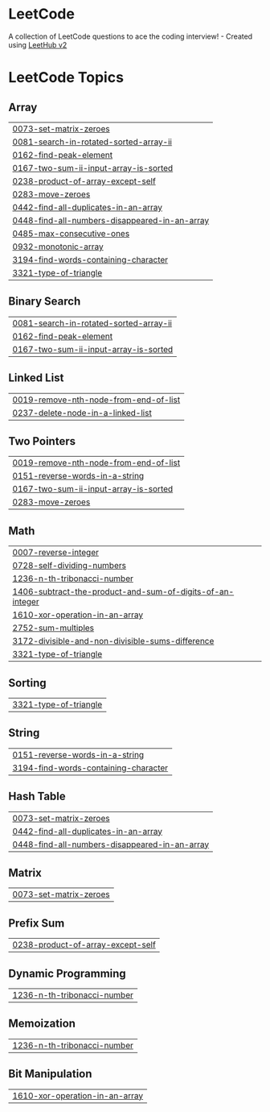 # LeetCode
A collection of LeetCode questions to ace the coding interview! - Created using [LeetHub v2](https://github.com/arunbhardwaj/LeetHub-2.0)

<!---LeetCode Topics Start-->
# LeetCode Topics
## Array
|  |
| ------- |
| [0073-set-matrix-zeroes](https://github.com/Sourabhkumarcodes/LeetCode/tree/master/0073-set-matrix-zeroes) |
| [0081-search-in-rotated-sorted-array-ii](https://github.com/Sourabhkumarcodes/LeetCode/tree/master/0081-search-in-rotated-sorted-array-ii) |
| [0162-find-peak-element](https://github.com/Sourabhkumarcodes/LeetCode/tree/master/0162-find-peak-element) |
| [0167-two-sum-ii-input-array-is-sorted](https://github.com/Sourabhkumarcodes/LeetCode/tree/master/0167-two-sum-ii-input-array-is-sorted) |
| [0238-product-of-array-except-self](https://github.com/Sourabhkumarcodes/LeetCode/tree/master/0238-product-of-array-except-self) |
| [0283-move-zeroes](https://github.com/Sourabhkumarcodes/LeetCode/tree/master/0283-move-zeroes) |
| [0442-find-all-duplicates-in-an-array](https://github.com/Sourabhkumarcodes/LeetCode/tree/master/0442-find-all-duplicates-in-an-array) |
| [0448-find-all-numbers-disappeared-in-an-array](https://github.com/Sourabhkumarcodes/LeetCode/tree/master/0448-find-all-numbers-disappeared-in-an-array) |
| [0485-max-consecutive-ones](https://github.com/Sourabhkumarcodes/LeetCode/tree/master/0485-max-consecutive-ones) |
| [0932-monotonic-array](https://github.com/Sourabhkumarcodes/LeetCode/tree/master/0932-monotonic-array) |
| [3194-find-words-containing-character](https://github.com/Sourabhkumarcodes/LeetCode/tree/master/3194-find-words-containing-character) |
| [3321-type-of-triangle](https://github.com/Sourabhkumarcodes/LeetCode/tree/master/3321-type-of-triangle) |
## Binary Search
|  |
| ------- |
| [0081-search-in-rotated-sorted-array-ii](https://github.com/Sourabhkumarcodes/LeetCode/tree/master/0081-search-in-rotated-sorted-array-ii) |
| [0162-find-peak-element](https://github.com/Sourabhkumarcodes/LeetCode/tree/master/0162-find-peak-element) |
| [0167-two-sum-ii-input-array-is-sorted](https://github.com/Sourabhkumarcodes/LeetCode/tree/master/0167-two-sum-ii-input-array-is-sorted) |
## Linked List
|  |
| ------- |
| [0019-remove-nth-node-from-end-of-list](https://github.com/Sourabhkumarcodes/LeetCode/tree/master/0019-remove-nth-node-from-end-of-list) |
| [0237-delete-node-in-a-linked-list](https://github.com/Sourabhkumarcodes/LeetCode/tree/master/0237-delete-node-in-a-linked-list) |
## Two Pointers
|  |
| ------- |
| [0019-remove-nth-node-from-end-of-list](https://github.com/Sourabhkumarcodes/LeetCode/tree/master/0019-remove-nth-node-from-end-of-list) |
| [0151-reverse-words-in-a-string](https://github.com/Sourabhkumarcodes/LeetCode/tree/master/0151-reverse-words-in-a-string) |
| [0167-two-sum-ii-input-array-is-sorted](https://github.com/Sourabhkumarcodes/LeetCode/tree/master/0167-two-sum-ii-input-array-is-sorted) |
| [0283-move-zeroes](https://github.com/Sourabhkumarcodes/LeetCode/tree/master/0283-move-zeroes) |
## Math
|  |
| ------- |
| [0007-reverse-integer](https://github.com/Sourabhkumarcodes/LeetCode/tree/master/0007-reverse-integer) |
| [0728-self-dividing-numbers](https://github.com/Sourabhkumarcodes/LeetCode/tree/master/0728-self-dividing-numbers) |
| [1236-n-th-tribonacci-number](https://github.com/Sourabhkumarcodes/LeetCode/tree/master/1236-n-th-tribonacci-number) |
| [1406-subtract-the-product-and-sum-of-digits-of-an-integer](https://github.com/Sourabhkumarcodes/LeetCode/tree/master/1406-subtract-the-product-and-sum-of-digits-of-an-integer) |
| [1610-xor-operation-in-an-array](https://github.com/Sourabhkumarcodes/LeetCode/tree/master/1610-xor-operation-in-an-array) |
| [2752-sum-multiples](https://github.com/Sourabhkumarcodes/LeetCode/tree/master/2752-sum-multiples) |
| [3172-divisible-and-non-divisible-sums-difference](https://github.com/Sourabhkumarcodes/LeetCode/tree/master/3172-divisible-and-non-divisible-sums-difference) |
| [3321-type-of-triangle](https://github.com/Sourabhkumarcodes/LeetCode/tree/master/3321-type-of-triangle) |
## Sorting
|  |
| ------- |
| [3321-type-of-triangle](https://github.com/Sourabhkumarcodes/LeetCode/tree/master/3321-type-of-triangle) |
## String
|  |
| ------- |
| [0151-reverse-words-in-a-string](https://github.com/Sourabhkumarcodes/LeetCode/tree/master/0151-reverse-words-in-a-string) |
| [3194-find-words-containing-character](https://github.com/Sourabhkumarcodes/LeetCode/tree/master/3194-find-words-containing-character) |
## Hash Table
|  |
| ------- |
| [0073-set-matrix-zeroes](https://github.com/Sourabhkumarcodes/LeetCode/tree/master/0073-set-matrix-zeroes) |
| [0442-find-all-duplicates-in-an-array](https://github.com/Sourabhkumarcodes/LeetCode/tree/master/0442-find-all-duplicates-in-an-array) |
| [0448-find-all-numbers-disappeared-in-an-array](https://github.com/Sourabhkumarcodes/LeetCode/tree/master/0448-find-all-numbers-disappeared-in-an-array) |
## Matrix
|  |
| ------- |
| [0073-set-matrix-zeroes](https://github.com/Sourabhkumarcodes/LeetCode/tree/master/0073-set-matrix-zeroes) |
## Prefix Sum
|  |
| ------- |
| [0238-product-of-array-except-self](https://github.com/Sourabhkumarcodes/LeetCode/tree/master/0238-product-of-array-except-self) |
## Dynamic Programming
|  |
| ------- |
| [1236-n-th-tribonacci-number](https://github.com/Sourabhkumarcodes/LeetCode/tree/master/1236-n-th-tribonacci-number) |
## Memoization
|  |
| ------- |
| [1236-n-th-tribonacci-number](https://github.com/Sourabhkumarcodes/LeetCode/tree/master/1236-n-th-tribonacci-number) |
## Bit Manipulation
|  |
| ------- |
| [1610-xor-operation-in-an-array](https://github.com/Sourabhkumarcodes/LeetCode/tree/master/1610-xor-operation-in-an-array) |
<!---LeetCode Topics End-->